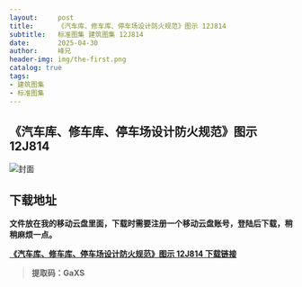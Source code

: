 ```yaml
---
layout:     post
title:      《汽车库、修车库、停车场设计防火规范》图示 12J814
subtitle:   标准图集 建筑图集 12J814
date:       2025-04-30
author:     峰兄
header-img: img/the-first.png
catalog: true
tags:
- 建筑图集
- 标准图集
---
```

## 《汽车库、修车库、停车场设计防火规范》图示 12J814
![封面](https://pic1.imgdb.cn/item/681088e558cb8da5c8d429de.png)

## 下载地址 ##
**文件放在我的移动云盘里面，下载时需要注册一个移动云盘账号，登陆后下载，稍稍麻烦一点。**  
  
[**《汽车库、修车库、停车场设计防火规范》图示 12J814 下载链接**](https://caiyun.139.com/m/i?105Cer7Ggagju)

> **提取码：GaXS**
